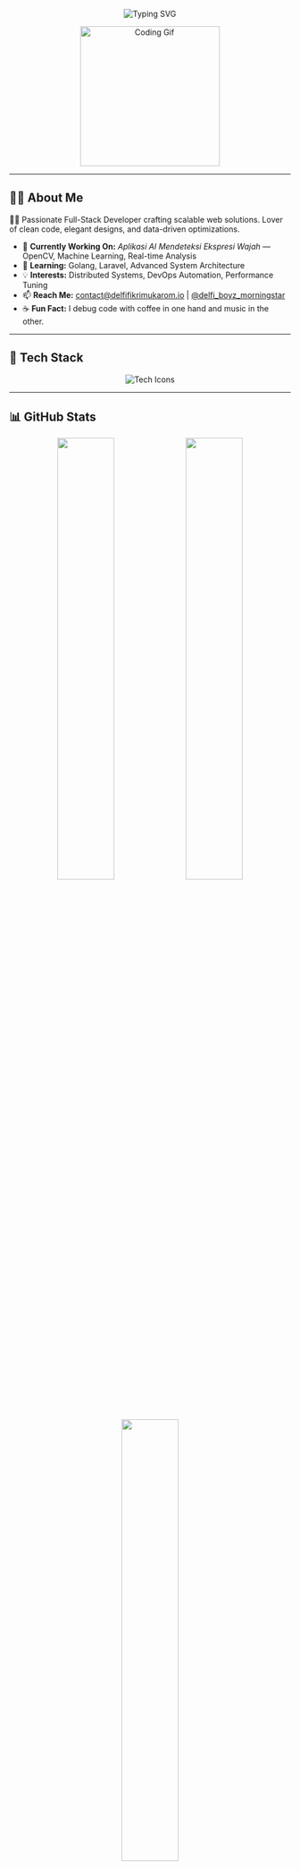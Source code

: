 <!-- Banner Header -->

<p align="center">
  <img src="https://readme-typing-svg.herokuapp.com?font=Fira+Code&size=32&duration=3000&pause=500&center=true&width=700&lines=👋+Hello,+I'm+Delfi+Fikri+Mukarom;🚀+Building+the+Future+with+Code;🔭+Full-Stack+Enthusiast" alt="Typing SVG" />
</p>

<p align="center">
  <img src="https://media.giphy.com/media/3o7aCTfyhYawdOXcFW/giphy.gif" width="250" alt="Coding Gif" />
</p>

---

## 🧑‍💻 About Me

<p>👨‍💻 Passionate Full-Stack Developer crafting scalable web solutions. Lover of clean code, elegant designs, and data-driven optimizations.</p>

<ul>
  <li>🔭 <strong>Currently Working On:</strong> <em>Aplikasi AI Mendeteksi Ekspresi Wajah</em> — OpenCV, Machine Learning, Real-time Analysis</li>
  <li>🌱 <strong>Learning:</strong> Golang, Laravel, Advanced System Architecture</li>
  <li>💡 <strong>Interests:</strong> Distributed Systems, DevOps Automation, Performance Tuning</li>
  <li>📫 <strong>Reach Me:</strong> <a href="mailto:contact@delfifikrimukarom.io">contact@delfifikrimukarom.io</a> | <a href="https://instagram.com/delfi_boyz_morningstar">@delfi_boyz_morningstar</a></li>
  <li>☕ <strong>Fun Fact:</strong> I debug code with coffee in one hand and music in the other.</li>
</ul>

---

## 🔧 Tech Stack

<p align="center">
  <img src="https://skillicons.dev/icons?i=php,laravel,javascript,vue,nuxtjs,react,python,django,go,mysql,sqlite,git,github,linux&perline=8" alt="Tech Icons" />
</p>

---

## 📊 GitHub Stats

<div align="center">
  <img src="https://github-readme-stats.vercel.app/api?username=delfiboyz&theme=react&show_icons=true&hide_border=true" width="45%" />
  <img src="https://github-readme-streak-stats.herokuapp.com?user=delfiboyz&theme=react&hide_border=true" width="45%" />
  <br />
  <img src="https://github-readme-stats.vercel.app/api/top-langs/?username=delfiboyz&layout=compact&theme=react&hide_border=true" width="45%" />
</div>

---

## 🚀 Featured Projects

| Project                | Description                                              | Stack                  |
| ---------------------- | -------------------------------------------------------- | ---------------------- |
| **Freight Calculator** | Real-time shipping rate calculator with user management. | Django, Vue, REST API  |
| **To-Do Manager**      | Intuitive task tracker with authentication & CRUD.       | PHP, MySQL, Bootstrap  |
| **Laravel Blog**       | Modular blog platform with comments & categories.        | Laravel, Blade, SQLite |

🔗 <a href="https://github.com/delfiboyz?tab=repositories">Explore more projects »</a>

---

## 🤝 Connect with Me

<p align="center">
  <a href="mailto:contact@delfifikrimukarom.io"><img src="https://img.shields.io/badge/Email-D14836?style=for-the-badge&logo=gmail&logoColor=white" alt="Email" /></a>
  <a href="https://linkedin.com/in/yourprofile"><img src="https://img.shields.io/badge/LinkedIn-0077B5?style=for-the-badge&logo=linkedin&logoColor=white" alt="LinkedIn" /></a>
  <a href="https://instagram.com/yourhandle"><img src="https://img.shields.io/badge/Instagram-E4405F?style=for-the-badge&logo=instagram&logoColor=white" alt="Instagram" /></a>
</p>

---

> "Simplicity is the soul of efficiency." — Austin Freeman
